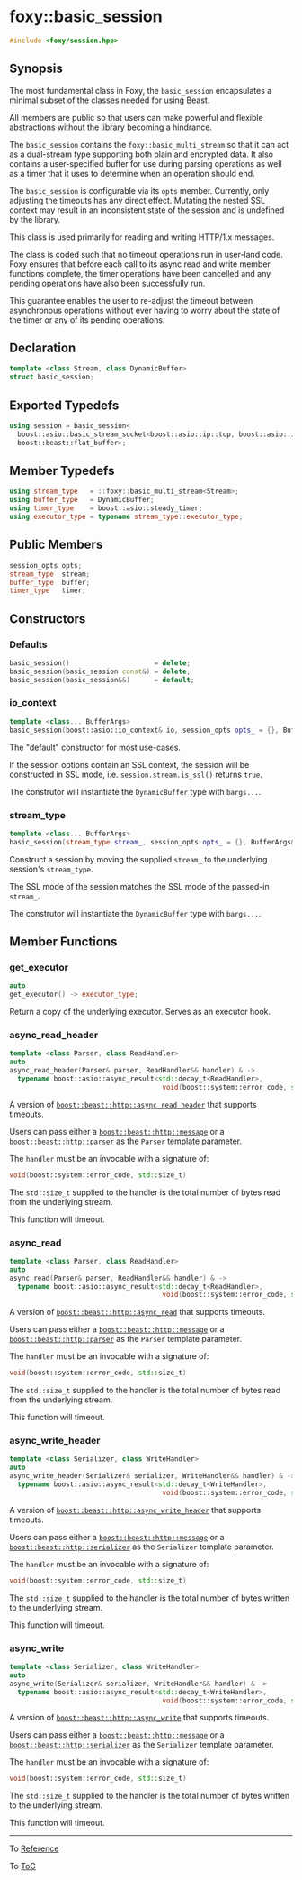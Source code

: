 # foxy::basic_session

```c++
#include <foxy/session.hpp>
```

## Synopsis

The most fundamental class in Foxy, the `basic_session` encapsulates a minimal subset of the classes
needed for using Beast.

All members are public so that users can make powerful and flexible abstractions without the library
becoming a hindrance.

The `basic_session` contains the `foxy::basic_multi_stream` so that it can act as a dual-stream type
supporting both plain and encrypted data. It also contains a user-specified buffer for use during
parsing operations as well as a timer that it uses to determine when an operation should end.

The `basic_session` is configurable via its `opts` member. Currently, only adjusting the
timeouts has any direct effect. Mutating the nested SSL context may result in an inconsistent state
of the session and is undefined by the library.

This class is used primarily for reading and writing HTTP/1.x messages.

The class is coded such that no timeout operations run in user-land code. Foxy ensures that before
each call to its async read and write member functions complete, the timer operations have been
cancelled and any pending operations have also been successfully run.

This guarantee enables the user to re-adjust the timeout between asynchronous operations without
ever having to worry about the state of the timer or any of its pending operations.

## Declaration

```c++
template <class Stream, class DynamicBuffer>
struct basic_session;
```

## Exported Typedefs

```c++
using session = basic_session<
  boost::asio::basic_stream_socket<boost::asio::ip::tcp, boost::asio::io_context::executor_type>,
  boost::beast::flat_buffer>;
```

## Member Typedefs

```c++
using stream_type   = ::foxy::basic_multi_stream<Stream>;
using buffer_type   = DynamicBuffer;
using timer_type    = boost::asio::steady_timer;
using executor_type = typename stream_type::executor_type;
```

## Public Members

```c++
session_opts opts;
stream_type  stream;
buffer_type  buffer;
timer_type   timer;
```

## Constructors

### Defaults

```c++
basic_session()                     = delete;
basic_session(basic_session const&) = delete;
basic_session(basic_session&&)      = default;
```

### io_context

```c++
template <class... BufferArgs>
basic_session(boost::asio::io_context& io, session_opts opts_ = {}, BufferArgs&&... bargs);
```

The "default" constructor for most use-cases.

If the session options contain an SSL context, the session will be constructed in SSL mode, i.e.
`session.stream.is_ssl()` returns `true`.

The construtor will instantiate the `DynamicBuffer` type with `bargs...`.

### stream_type

```c++
template <class... BufferArgs>
basic_session(stream_type stream_, session_opts opts_ = {}, BufferArgs&&... bargs);
```

Construct a session by moving the supplied `stream_` to the underlying session's `stream_type`.

The SSL mode of the session matches the SSL mode of the passed-in `stream_`.

The construtor will instantiate the `DynamicBuffer` type with `bargs...`.

## Member Functions

### get_executor

```c++
auto
get_executor() -> executor_type;
```

Return a copy of the underlying executor. Serves as an executor hook.

### async_read_header

```c++
template <class Parser, class ReadHandler>
auto
async_read_header(Parser& parser, ReadHandler&& handler) & ->
  typename boost::asio::async_result<std::decay_t<ReadHandler>,
                                      void(boost::system::error_code, std::size_t)>::return_type;
```

A version of [`boost::beast::http::async_read_header`](https://www.boost.org/doc/libs/release/libs/beast/doc/html/beast/ref/boost__beast__http__async_read_header.html)
that supports timeouts.

Users can pass either a [`boost::beast::http::message`](https://www.boost.org/doc/libs/release/libs/beast/doc/html/beast/ref/boost__beast__http__message.html)
or a [`boost::beast::http::parser`](https://www.boost.org/doc/libs/release/libs/beast/doc/html/beast/ref/boost__beast__http__parser.html)
as the `Parser` template parameter.

The `handler` must be an invocable with a signature of:
```c++
void(boost::system::error_code, std::size_t)
```

The `std::size_t` supplied to the handler is the total number of bytes read from the underlying
stream.

This function will timeout.

### async_read

```c++
template <class Parser, class ReadHandler>
auto
async_read(Parser& parser, ReadHandler&& handler) & ->
  typename boost::asio::async_result<std::decay_t<ReadHandler>,
                                      void(boost::system::error_code, std::size_t)>::return_type;
```

A version of [`boost::beast::http::async_read`](https://www.boost.org/doc/libs/release/libs/beast/doc/html/beast/ref/boost__beast__http__async_read.html)
that supports timeouts.

Users can pass either a [`boost::beast::http::message`](https://www.boost.org/doc/libs/release/libs/beast/doc/html/beast/ref/boost__beast__http__message.html)
or a [`boost::beast::http::parser`](https://www.boost.org/doc/libs/release/libs/beast/doc/html/beast/ref/boost__beast__http__parser.html)
as the `Parser` template parameter.

The `handler` must be an invocable with a signature of:
```c++
void(boost::system::error_code, std::size_t)
```

The `std::size_t` supplied to the handler is the total number of bytes read from the underlying
stream.

This function will timeout.

### async_write_header

```c++
template <class Serializer, class WriteHandler>
auto
async_write_header(Serializer& serializer, WriteHandler&& handler) & ->
  typename boost::asio::async_result<std::decay_t<WriteHandler>,
                                      void(boost::system::error_code, std::size_t)>::return_type;
```

A version of [`boost::beast::http::async_write_header`](https://www.boost.org/doc/libs/release/libs/beast/doc/html/beast/ref/boost__beast__http__async_write_header.html)
that supports timeouts.

Users can pass either a [`boost::beast::http::message`](https://www.boost.org/doc/libs/release/libs/beast/doc/html/beast/ref/boost__beast__http__message.html)
or a [`boost::beast::http::serializer`](https://www.boost.org/doc/libs/release/libs/beast/doc/html/beast/ref/boost__beast__http__serializer.html)
as the `Serializer` template parameter.

The `handler` must be an invocable with a signature of:
```c++
void(boost::system::error_code, std::size_t)
```

The `std::size_t` supplied to the handler is the total number of bytes written to the underlying
stream.

This function will timeout.

### async_write

```c++
template <class Serializer, class WriteHandler>
auto
async_write(Serializer& serializer, WriteHandler&& handler) & ->
  typename boost::asio::async_result<std::decay_t<WriteHandler>,
                                      void(boost::system::error_code, std::size_t)>::return_type;
```

A version of [`boost::beast::http::async_write`](https://www.boost.org/doc/libs/release/libs/beast/doc/html/beast/ref/boost__beast__http__async_write.html)
that supports timeouts.

Users can pass either a [`boost::beast::http::message`](https://www.boost.org/doc/libs/release/libs/beast/doc/html/beast/ref/boost__beast__http__message.html)
or a [`boost::beast::http::serializer`](https://www.boost.org/doc/libs/release/libs/beast/doc/html/beast/ref/boost__beast__http__serializer.html)
as the `Serializer` template parameter.

The `handler` must be an invocable with a signature of:
```c++
void(boost::system::error_code, std::size_t)
```

The `std::size_t` supplied to the handler is the total number of bytes written to the underlying
stream.

This function will timeout.

---

To [Reference](../reference.md#Reference)

To [ToC](../index.md#Table-of-Contents)
